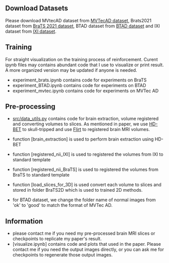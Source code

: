 ## Download Datasets
Please download MVtecAD dataset from [MVTecAD dataset](https://www.mvtec.com/company/research/datasets/mvtec-ad/), Brats2021 dataset from [BraTS 2021 dataset](https://www.kaggle.com/datasets/dschettler8845/brats-2021-task1), BTAD dataset from [BTAD dataset](https://github.com/pankajmishra000/VT-ADL) and IXI dataset from [IXI dataset](https://brain-development.org/ixi-dataset/).

## Training
For straight visualization on the training process of reinforcement. Curent ipynb files may contains abundant code that I use to visualize or print result. A more organized version may be updated if anyone is needed.
- experiment_brats.ipynb contains code for experiments on BraTS
- experiment_BTAD.ipynb contains code for experiments on BTAD
- experiment_mvtec.ipynb contains code for experiments on MVTec AD

## Pre-processing

 - [src/data_utils.py](data_utils.py) contains code for brain extraction, volume registered and converting volumes to slices. As mentioned in paper, we use [HD-BET](https://github.com/MIC-DKFZ/HD-BET) to skull-tripped and use [Flirt](https://fsl.fmrib.ox.ac.uk/fsl/fslwiki/FLIRT) to registered brain MRI volumes.

 - function [brain_extraction] is used to perform brain extraction using HD-BET
 - function [registered_nii_IXI] is used to registered the volumes from IXI to standard template
 - function [registered_nii_BraTS] is used to registered the volumes from BraTS to standard template
 - function [load_slices_for_3D] is used convert each volume to slices and stored in folder BraTS2D which is used to trained 2D methods.
 - for BTAD dataset, we change the folder name of normal images from 'ok' to 'good' to match the format of MVTec AD.

## Information
- please contact me if you need my pre-processed brain MRI slices or checkpoints to replicate my paper's result.
- [visualize.ipynb] contains code and plots that used in the paper. Please contact me if you need the output images directly, or you can ask me for checkpoints to regenerate those output images.
